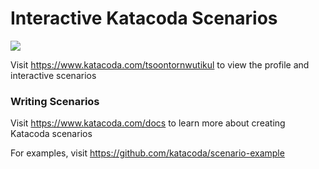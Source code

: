 # Interactive Katacoda Scenarios

[![](http://shields.katacoda.com/katacoda/tsoontornwutikul/count.svg)](https://www.katacoda.com/tsoontornwutikul "Get your profile on Katacoda.com")

Visit https://www.katacoda.com/tsoontornwutikul to view the profile and interactive scenarios

### Writing Scenarios
Visit https://www.katacoda.com/docs to learn more about creating Katacoda scenarios

For examples, visit https://github.com/katacoda/scenario-example
